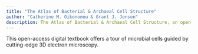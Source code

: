 ```yaml
--- 
title: "The Atlas of Bacterial & Archaeal Cell Structure"
author: "Catherine M. Oikonomou & Grant J. Jensen"
description: The Atlas of Bacterial & Archaeal Cell Structure, an open-access digital textbook, showcases microbial cells imaged by 3D electron microscopy
---
```

This open-access digital textbook offers a tour of microbial cells guided by cutting-edge 3D electron microscopy.